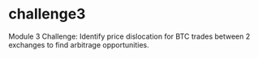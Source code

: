 # challenge3
Module 3 Challenge:  Identify price dislocation for BTC trades between 2 exchanges to find arbitrage opportunities.
